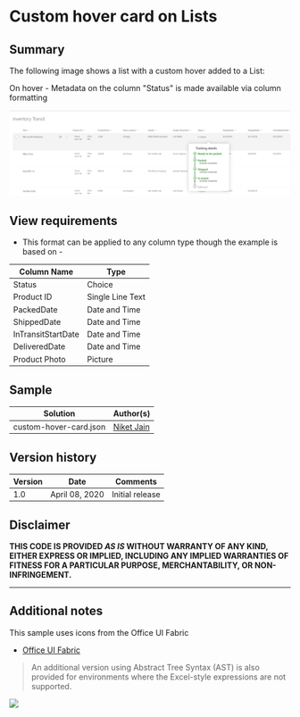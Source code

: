 # Custom hover card on Lists

## Summary
The following image shows a list with a custom hover added to a List:

On hover - Metadata on the column "Status" is made available via column formatting

![screenshot of the sample](./assets/screenshot.png)

## View requirements
- This format can be applied to any column type though the example is based on - 

Column Name         |Type
--------------------|--------------
Status              | Choice
Product ID          | Single Line Text
PackedDate          | Date and Time 
ShippedDate         | Date and Time
InTransitStartDate  | Date and Time 
DeliveredDate       | Date and Time
Product Photo       | Picture

## Sample

Solution|Author(s)
--------|---------
custom-hover-card.json | [Niket Jain](https://github.com/NiketJain)

## Version history

Version|Date|Comments
-------|----|--------
1.0|April 08, 2020|Initial release


## Disclaimer
**THIS CODE IS PROVIDED *AS IS* WITHOUT WARRANTY OF ANY KIND, EITHER EXPRESS OR IMPLIED, INCLUDING ANY IMPLIED WARRANTIES OF FITNESS FOR A PARTICULAR PURPOSE, MERCHANTABILITY, OR NON-INFRINGEMENT.**

---

## Additional notes
This sample uses icons from the Office UI Fabric

- [Office UI Fabric](https://developer.microsoft.com/en-us/fabric)

> An additional version using Abstract Tree Syntax (AST) is also provided for environments where the Excel-style expressions are not supported.

<img src="https://pnptelemetry.azurewebsites.net/list-formatting/column-samples/custom-hover-card" />
